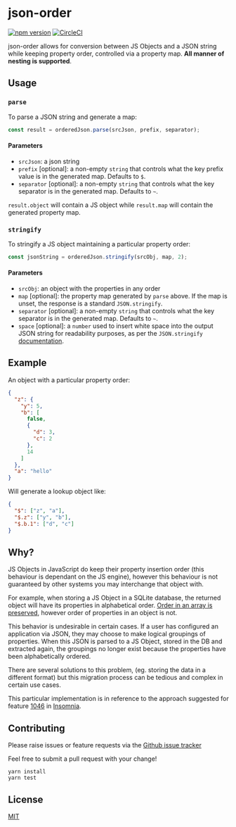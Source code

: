 # json-order

[![npm version](https://badge.fury.io/js/json-order.svg)](https://badge.fury.io/js/json-order) [![CircleCI](https://circleci.com/gh/develohpanda/json-order.svg?style=svg)](https://circleci.com/gh/develohpanda/json-order)

json-order allows for conversion between JS Objects and a JSON string while keeping property order, controlled via a property map. **All manner of nesting is supported**.

## Usage

### `parse`
To parse a JSON string and generate a map:
```js
const result = orderedJson.parse(srcJson, prefix, separator);
```
#### Parameters
- `srcJson`: a json string
- `prefix` [optional]: a non-empty `string` that controls what the key prefix value is in the generated map. Defaults to `$`.
- `separator` [optional]: a non-empty `string` that controls what the key separator is in the generated map. Defaults to `~`.

`result.object` will contain a JS object while `result.map` will contain the generated property map.

### `stringify`

To stringify a JS object maintaining a particular property order:
```js
const jsonString = orderedJson.stringify(srcObj, map, 2);
```

#### Parameters
- `srcObj`: an object with the properties in any order
- `map` [optional]: the property map generated by `parse` above. If the map is unset, the response is a standard `JSON.stringify`. 
- `separator` [optional]: a non-empty `string` that controls what the key separator is in the generated map. Defaults to `~`.
- `space` [optional]: a `number` used to insert white space into the output JSON string for readability purposes, as per the `JSON.stringify` [documentation](https://developer.mozilla.org/en-US/docs/Web/JavaScript/Reference/Global_Objects/JSON/stringify#Parameters).

## Example

An object with a particular property order:
```json
{
  "z": {
    "y": 5,
    "b": [
      false,
      {
        "d": 3,
        "c": 2
      },
      14
    ]
  },
  "a": "hello"
}
```

Will generate a lookup object like:
```json
{
  "$": ["z", "a"],
  "$.z": ["y", "b"],
  "$.b.1": ["d", "c"]
}
```

## Why?

JS Objects in JavaScript do keep their property insertion order (this behaviour is dependant on the JS engine), however this behaviour is not guaranteed by other systems you may interchange that object with.

For example, when storing a JS Object in a SQLite database, the returned object will have its properties in alphabetical order. [Order in an array is preserved](https://stackoverflow.com/a/7214312), however order of properties in an object is not.

This behavior is undesirable in certain cases. If a user has configured an application via JSON, they may choose to make logical groupings of properties. When this JSON is parsed to a JS Object, stored in the DB and extracted again, the groupings no longer exist because the properties have been alphabetically ordered.

There are several solutions to this problem, (eg. storing the data in a different format) but this migration process can be tedious and complex in certain use cases.

This particular implementation is in reference to the approach suggested for feature [1046](https://github.com/getinsomnia/insomnia/issues/1046#issuecomment-486419705) in [Insomnia](https://github.com/getinsomnia/insomnia).

## Contributing
Please raise issues or feature requests via the [Github issue tracker](https://github.com/develohpanda/json-order/issues?q=is%3Aissue+is%3Aopen+sort%3Aupdated-desc)

Feel free to submit a pull request with your change!

```
yarn install
yarn test
```

## License

[MIT](LICENSE)